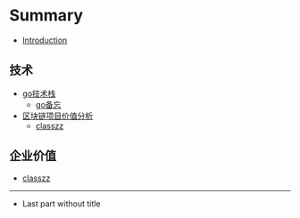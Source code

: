 # Summary

* [Introduction](README.md)

## 技术
* [go技术栈]()
	* [go备忘](go-tec/go备忘.md)
* [区块链项目价值分析]()
	* [classzz](chain/classzz.md)

## 企业价值
* [classzz](chain/classzz.md)

-----
* Last part without title

